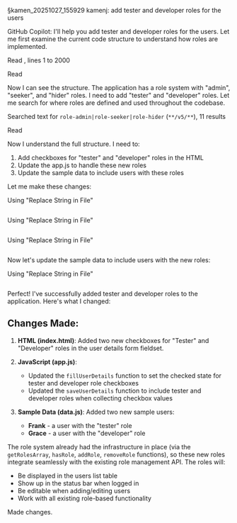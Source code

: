 §kamen_20251027_155929
kamenj: add tester and developer roles for the users

GitHub Copilot: I'll help you add tester and developer roles for the users. Let me first examine the current code structure to understand how roles are implemented. 

Read [](file:///c%3A/my.desktop/projects/.mind.maps/main/software/dani/maps/tests/html/FindCoins/SimpleLoginSite/v5/app.js#1-1), lines 1 to 2000

Read [](file:///c%3A/my.desktop/projects/.mind.maps/main/software/dani/maps/tests/html/FindCoins/SimpleLoginSite/v5/data.js)

Now I can see the structure. The application has a role system with "admin", "seeker", and "hider" roles. I need to add "tester" and "developer" roles. Let me search for where roles are defined and used throughout the codebase. 

Searched text for `role-admin|role-seeker|role-hider` (`**/v5/**`), 11 results

Read [](file:///c%3A/my.desktop/projects/.mind.maps/main/software/dani/maps/tests/html/FindCoins/SimpleLoginSite/v5/index.html)

Now I understand the full structure. I need to:
1. Add checkboxes for "tester" and "developer" roles in the HTML
2. Update the app.js to handle these new roles
3. Update the sample data to include users with these roles

Let me make these changes: 

Using "Replace String in File"


```

```


Using "Replace String in File"


```

```


Using "Replace String in File"


```

```
Now let's update the sample data to include users with the new roles: 

Using "Replace String in File"


```

```
Perfect! I've successfully added tester and developer roles to the application. Here's what I changed:

## Changes Made:

1. **HTML (index.html)**: Added two new checkboxes for "Tester" and "Developer" roles in the user details form fieldset.

2. **JavaScript (app.js)**: 
   - Updated the `fillUserDetails` function to set the checked state for tester and developer role checkboxes
   - Updated the `saveUserDetails` function to include tester and developer roles when collecting checkbox values

3. **Sample Data (data.js)**: Added two new sample users:
   - **Frank** - a user with the "tester" role
   - **Grace** - a user with the "developer" role

The role system already had the infrastructure in place (via the `getRolesArray`, `hasRole`, `addRole`, `removeRole` functions), so these new roles integrate seamlessly with the existing role management API. The roles will:
- Be displayed in the users list table
- Show up in the status bar when logged in
- Be editable when adding/editing users
- Work with all existing role-based functionality

Made changes.